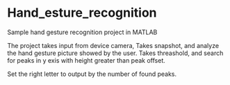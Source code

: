 # Hand_esture_recognition
Sample hand gesture recognition project in MATLAB

The project takes input from device camera,
Takes snapshot, and analyze the hand gesture picture showed by the user.
Takes threashold, and search for peaks in y exis with height greater than peak offset.

Set the right letter to output by the number of found peaks.
